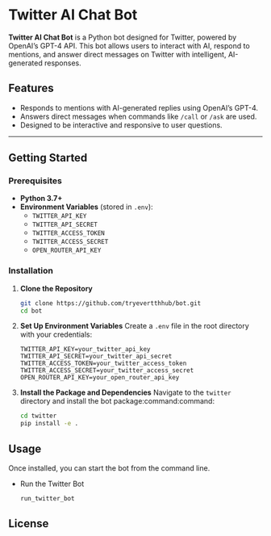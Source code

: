 # Twitter AI Chat Bot

**Twitter AI Chat Bot** is a Python bot designed for Twitter, powered by OpenAI’s GPT-4 API. This bot allows users to interact with AI, respond to mentions, and answer direct messages on Twitter with intelligent, AI-generated responses.

## Features

- Responds to mentions with AI-generated replies using OpenAI’s GPT-4.
- Answers direct messages when commands like `/call` or `/ask` are used.
- Designed to be interactive and responsive to user questions.

---

## Getting Started

### Prerequisites

- **Python 3.7+**
- **Environment Variables** (stored in `.env`):
  - `TWITTER_API_KEY`
  - `TWITTER_API_SECRET`
  - `TWITTER_ACCESS_TOKEN`
  - `TWITTER_ACCESS_SECRET`
  - `OPEN_ROUTER_API_KEY`

### Installation

1. **Clone the Repository**

   ```bash
   git clone https://github.com/tryevertthhub/bot.git
   cd bot

   ```
2. **Set Up Environment Variables**
Create a `.env` file in the root directory with your credentials:

    ```plaintext
   TWITTER_API_KEY=your_twitter_api_key
    TWITTER_API_SECRET=your_twitter_api_secret
    TWITTER_ACCESS_TOKEN=your_twitter_access_token
    TWITTER_ACCESS_SECRET=your_twitter_access_secret
    OPEN_ROUTER_API_KEY=your_open_router_api_key
    ```
3. **Install the Package and Dependencies**
Navigate to the `twitter` directory and install the bot package:command:command:
    ```bash
    cd twitter
    pip install -e .
    ```

## Usage
Once installed, you can start the bot from the command line.

-  Run the Twitter Bot
    ```bash
    run_twitter_bot
    ```
## License
